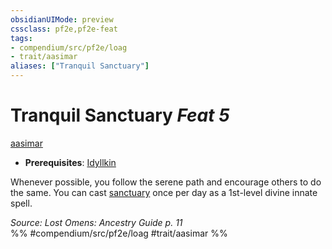 ```yaml
---
obsidianUIMode: preview
cssclass: pf2e,pf2e-feat
tags:
- compendium/src/pf2e/loag
- trait/aasimar
aliases: ["Tranquil Sanctuary"]
---
```

# Tranquil Sanctuary  *Feat 5*  
[aasimar](aasimar-apg.md "Aasimar Ancestry & Heritage Trait")  

- **Prerequisites**: [Idyllkin](idyllkin-loag.md)

Whenever possible, you follow the serene path and encourage others to do the same. You can cast [sanctuary](sanctuary.md) once per day as a 1st-level divine innate spell.

*Source: Lost Omens: Ancestry Guide p. 11*  
%% #compendium/src/pf2e/loag #trait/aasimar %%